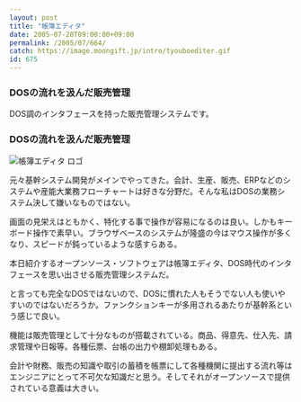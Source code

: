 ```yaml
---
layout: post
title: "帳簿エディタ"
date: 2005-07-28T09:00:00+09:00
permalink: /2005/07/664/
catch: https://image.moongift.jp/intro/tyouboediter.gif
id: 675
---
```

### DOSの流れを汲んだ販売管理
  
DOS調のインタフェースを持った販売管理システムです。  
<!--more-->  

### DOSの流れを汲んだ販売管理
  

![帳簿エディタ ロゴ](https://image.moongift.jp/intro/tyouboediter.gif "帳簿エディタ ロゴ")

  

元々基幹システム開発がメインでやってきた。会計、生産、販売、ERPなどのシステムや産能大業務フローチャートは好きな分野だ。そんな私はDOSの業務システム決して嫌いなものではない。

  

画面の見栄えはともかく、特化する事で操作が容易になるのは良い。しかもキーボード操作で素早い。ブラウザベースのシステムが隆盛の今はマウス操作が多くなり、スピードが鈍っているような感すらある。

  

本日紹介するオープンソース・ソフトウェアは帳簿エディタ、DOS時代のインタフェースを思い出させる販売管理システムだ。

  

と言っても完全なDOSではないので、DOSに慣れた人もそうでない人も使いやすいのではないだろうか。ファンクションキーが多用されるあたりが基幹系という感じで良い。

  

機能は販売管理として十分なものが搭載されている。商品、得意先、仕入先、請求管理や日報等。各種伝票、台帳の出力や棚卸処理もある。

  

会計や財務、販売の知識や取引の蓄積を帳票にして各種機関に提出する流れ等はエンジニアにとって不可欠な知識だと思う。そしてそれがオープンソースで提供されている意義は大きい。

